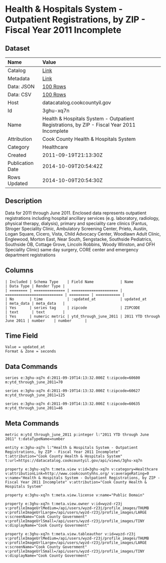 # Health & Hospitals System - Outpatient Registrations, by ZIP - Fiscal Year 2011 Incomplete

## Dataset

| Name | Value |
| :--- | :---- |
| Catalog | [Link](https://catalog.data.gov/dataset/health-hospitals-system-outpatient-registrations-by-zip-fiscal-year-2011-incomplete-73b93) |
| Metadata | [Link](https://datacatalog.cookcountyil.gov/api/views/3ghu-xq7n) |
| Data: JSON | [100 Rows](https://datacatalog.cookcountyil.gov/api/views/3ghu-xq7n/rows.json?max_rows=100) |
| Data: CSV | [100 Rows](https://datacatalog.cookcountyil.gov/api/views/3ghu-xq7n/rows.csv?max_rows=100) |
| Host | datacatalog.cookcountyil.gov |
| Id | 3ghu-xq7n |
| Name | Health & Hospitals System - Outpatient Registrations, by ZIP - Fiscal Year 2011 Incomplete |
| Attribution | Cook County Health & Hospitals System |
| Category | Healthcare |
| Created | 2011-09-19T21:13:30Z |
| Publication Date | 2014-10-09T20:54:42Z |
| Rows Updated | 2014-10-09T20:54:30Z |

## Description

Data for 2011 through June 2011. Enclosed data represents outpatient registrations including hospital ancillary services (e.g. laboratory, radiology, physical therapy, dialysis), primary and speciality care clinics (Fantus, Stroger Speciality Clinic, Ambulatory Screening Center, Prieto, Austin, Logan Square, Cicero, Vista, Child Advocacy Center, Woodlawn Adult Clinic, Englewood, Morton East, Near South, Sengstacke, Southside Pediatrics, Southside OB, Cottage Grove, Lincoln Robbins, Woody Winston, and OFH Speciality Clinic) same day surgery, CORE center and emergency department registrations

## Columns

```ls
| Included | Schema Type    | Field Name            | Name                       | Data Type | Render Type |
| ======== | ============== | ===================== | ========================== | ========= | =========== |
| No       | time           | :updated_at           | updated_at                 | meta_data | meta_data   |
| Yes      | series tag     | zipcode               | ZIPCODE                    | text      | text        |
| Yes      | numeric metric | ytd_through_june_2011 | 2011 YTD through June 2011 | number    | number      |
```

## Time Field

```ls
Value = updated_at
Format & Zone = seconds
```

## Data Commands

```ls
series e:3ghu-xq7n d:2011-09-19T14:13:32.000Z t:zipcode=60600 m:ytd_through_june_2011=70

series e:3ghu-xq7n d:2011-09-19T14:13:32.000Z t:zipcode=60627 m:ytd_through_june_2011=125

series e:3ghu-xq7n d:2011-09-19T14:13:32.000Z t:zipcode=60635 m:ytd_through_june_2011=46
```

## Meta Commands

```ls
metric m:ytd_through_june_2011 p:integer l:"2011 YTD through June 2011" t:dataTypeName=number

entity e:3ghu-xq7n l:"Health & Hospitals System - Outpatient Registrations, by ZIP - Fiscal Year 2011 Incomplete" t:attribution="Cook County Health & Hospitals System" t:url=https://datacatalog.cookcountyil.gov/api/views/3ghu-xq7n

property e:3ghu-xq7n t:meta.view v:id=3ghu-xq7n v:category=Healthcare v:attributionLink=http://www.cookcountyhhs.org/ v:averageRating=0 v:name="Health & Hospitals System - Outpatient Registrations, by ZIP - Fiscal Year 2011 Incomplete" v:attribution="Cook County Health & Hospitals System"

property e:3ghu-xq7n t:meta.view.license v:name="Public Domain"

property e:3ghu-xq7n t:meta.view.owner v:id=wyzd-r23j v:profileImageUrlMedium=/api/users/wyzd-r23j/profile_images/THUMB v:profileImageUrlLarge=/api/users/wyzd-r23j/profile_images/LARGE v:screenName="Cook County Government" v:profileImageUrlSmall=/api/users/wyzd-r23j/profile_images/TINY v:displayName="Cook County Government"

property e:3ghu-xq7n t:meta.view.tableauthor v:id=wyzd-r23j v:profileImageUrlMedium=/api/users/wyzd-r23j/profile_images/THUMB v:profileImageUrlLarge=/api/users/wyzd-r23j/profile_images/LARGE v:screenName="Cook County Government" v:profileImageUrlSmall=/api/users/wyzd-r23j/profile_images/TINY v:displayName="Cook County Government"
```